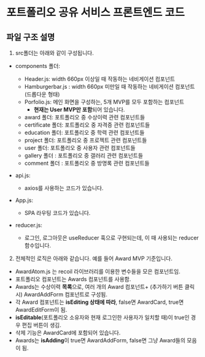 # 포트폴리오 공유 서비스 프론트엔드 코드

## 파일 구조 설명

1. src폴더는 아래와 같이 구성됩니다.

- components 폴더:

  - Header.js: width 660px 이상일 때 작동하는 네비게이션 컴포넌트
  - Hamburgerbar.js : width 660px 미만일 때 작동하는 네비게이션 컴포넌트(드롭다운 형태)
  - Porfolio.js: 메인 화면을 구성하는, 5개 MVP를 모두 포함하는 컴포넌트
    - **현재는 User MVP만 포함**되어 있습니다.
  - award 폴더: 포트폴리오 중 수상이력 관련 컴포넌트들
  - certificate 폴더: 포트폴리오 중 자격증 관련 컴포넌트들
  - education 폴더: 포트폴리오 중 학력 관련 컴포넌트들
  - project 폴더: 포트폴리오 중 프로젝트 관련 컴포넌트들
  - user 폴더: 포트폴리오 중 사용자 관련 컴포넌트들
  - gallery 폴더 : 포트폴리오 중 갤러리 관련 컴포넌트들
  - comment 폴더 : 포트폴리오 중 방명록 관련 컴포넌트들

- api.js:
  - axios를 사용하는 코드가 있습니다.
- App.js:
  - SPA 라우팅 코드가 있습니다.
- reducer.js:
  - 로그인, 로그아웃은 useReducer 훅으로 구현되는데, 이 때 사용되는 reducer 함수입니다.

2. 전체적인 로직은 아래와 같습니다. 예를 들어 Award MVP 기준입니다.
- AwardAtom.js 는 recoil 라이브러리를 이용한 변수들을 모은 컴포넌트임.
- 포트폴리오 컴포넌트는 Awards 컴포넌트를 사용함.
- Awards는 수상이력 **목록**으로, 여러 개의 Award 컴포넌트+ (추가하기 버튼 클릭 시) AwardAddForm 컴포넌트로 구성됨.
- 각 Award 컴포넌트는 **isEditing 상태에 따라**, false면 AwardCard, true면 AwardEditForm이 됨.
- **isEditable**(포트폴리오 소유자와 현재 로그인한 사용자가 일치할 때)이 true인 경우 편집 버튼이 생김.
- 삭제 기능은 AwardCard에 포함되어 있습니다.
- Awards는 **isAdding**이 true면 AwardAddForm, false면 그냥 Award들의 모음이 됨.
